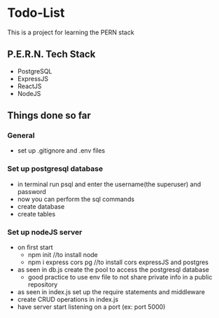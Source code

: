 # Todo-List

This is a project for learning the PERN stack

## P.E.R.N. Tech Stack

- PostgreSQL
- ExpressJS
- ReactJS
- NodeJS

## Things done so far

### General

- set up .gitignore and .env files

### Set up postgresql database

- in terminal run psql and enter the username(the superuser) and password
- now you can perform the sql commands
- create database
- create tables

### Set up nodeJS server

- on first start
  - npm init //to install node
  - npm i express cors pg //to install cors expressJS and postgres
- as seen in db.js create the pool to access the postgresql database
  - good practice to use env file to not share private info in a public repository
- as seen in index.js set up the require statements and middleware
- create CRUD operations in index.js
- have server start listening on a port (ex: port 5000)
